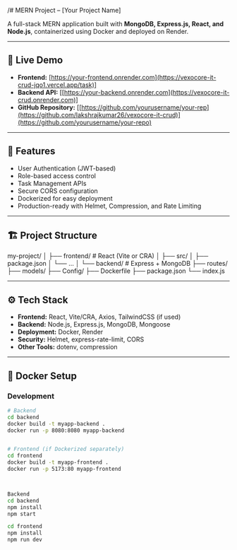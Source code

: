 /# MERN Project – [Your Project Name]

A full-stack MERN application built with **MongoDB, Express.js, React, and Node.js**, containerized using Docker and deployed on Render.

---

## 🚀 Live Demo

- **Frontend:** [https://your-frontend.onrender.com](https://vexocore-it-crud-jqo1.vercel.app/task)]
- **Backend API:** [[https://your-backend.onrender.com](https://vexocore-it-crud.onrender.com)] 
- **GitHub Repository:** [[https://github.com/yourusername/your-rep](https://github.com/lakshrajkumar26/vexocore-it-crud)](https://github.com/yourusername/your-repo)

---

## 📌 Features

- User Authentication (JWT-based)
- Role-based access control
- Task Management APIs
- Secure CORS configuration
- Dockerized for easy deployment
- Production-ready with Helmet, Compression, and Rate Limiting

---

## 🏗 Project Structure

my-project/
│
├── frontend/ # React (Vite or CRA)
│ ├── src/
│ ├── package.json
│ └── ...
│
└── backend/ # Express + MongoDB
├── routes/
├── models/
├── Config/
├── Dockerfile
├── package.json
└── index.js



---

## ⚙️ Tech Stack

- **Frontend:** React, Vite/CRA, Axios, TailwindCSS (if used)
- **Backend:** Node.js, Express.js, MongoDB, Mongoose
- **Deployment:** Docker, Render
- **Security:** Helmet, express-rate-limit, CORS
- **Other Tools:** dotenv, compression

---

## 🐳 Docker Setup

### Development
```bash
# Backend
cd backend
docker build -t myapp-backend .
docker run -p 8080:8080 myapp-backend


# Frontend (if Dockerized separately)
cd frontend
docker build -t myapp-frontend .
docker run -p 5173:80 myapp-frontend



Backend
cd backend
npm install
npm start

cd frontend
npm install
npm run dev





